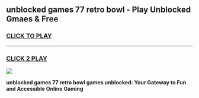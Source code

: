
## unblocked games 77 retro bowl - Play Unblocked Gmaes & Free
<h3>
<a href="https://premium.freeplayer.one?title=unblocked_games_77_retro_bowl&ref=19F">CLICK TO PLAY</a></h3>
<hr>

<h3>
<a href="https://premium.freeplayer.one?title=unblocked_games_77_retro_bowl&ref=19F">CLICK 2 PLAY</a>
  
</h3>

<a href="https://premium.freeplayer.one?title=unblocked_games_77_retro_bowl&ref=19F/"><img src="https://clearcache.store/games.png"></a>


**unblocked games 77 retro bowl games unblocked: Your Gateway to Fun and Accessible Online Gaming**
